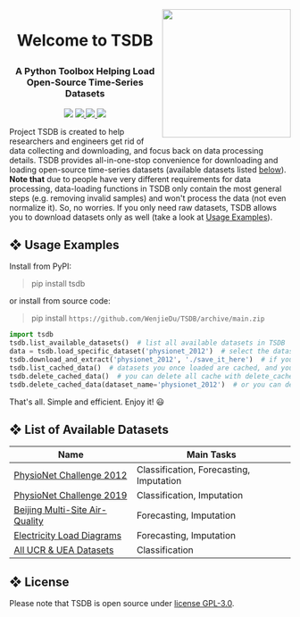 <img src="https://github.com/WenjieDu/Time_Series_Database/blob/f3a838e2d4a4640d32754e5729a8969269eaf9d0/docs/figs/TSDB%20logo.svg?sanitize=true" align='right' width='230'/>

# <p align='center'>Welcome to TSDB</p>
### <p align='center'>A Python Toolbox Helping Load Open-Source Time-Series Datasets</p>
<p align='center'>
	<!-- Python version -->
    <img src='https://img.shields.io/badge/python-v3-yellowgreen'>
    <!-- GitHub Testing -->
    <a alt='GitHub Testing' href='https://github.com/WenjieDu/TSDB/actions/workflows/testing.yml'> 
        <img src='https://github.com/WenjieDu/TSDB/actions/workflows/testing.yml/badge.svg'>
    </a>
	<!-- PyPI download number -->
    <a alt='PyPI download number' href='https://pypi.org/project/tsdb'>
        <img src='https://static.pepy.tech/personalized-badge/tsdb?period=total&units=international_system&left_color=gray&right_color=blue&left_text=Total%20Downloads'>
    </a>
	<!-- Visit number -->
    <img src='https://hits.seeyoufarm.com/api/count/incr/badge.svg?url=https%3A%2F%2Fgithub.com%2FWenjieDu%2FTime_Series_Database&count_bg=%2379C83D&title_bg=%23555555&icon=&icon_color=%23E7E7E7&title=Visits&edge_flat=false'>
</p>

Project TSDB is created to help researchers and engineers get rid of data collecting and downloading, and focus back on data processing details. TSDB provides all-in-one-stop convenience for downloading and loading open-source time-series datasets (available datasets listed [below](https://github.com/WenjieDu/TSDB#-list-of-available-datasets)). **Note that** due to people have very different requirements for data processing, data-loading functions in TSDB only contain the most general steps (e.g. removing invalid samples) and won't process the data (not even normalize it). So, no worries. If you only need raw datasets, TSDB allows you to download datasets only as well (take a look at [Usage Examples](https://github.com/WenjieDu/TSDB#-usage-example)).

## ❖ Usage Examples
Install from PyPI: 
> pip install tsdb

or install from source code: 
> pip install `https://github.com/WenjieDu/TSDB/archive/main.zip`

```python
import tsdb
tsdb.list_available_datasets()  # list all available datasets in TSDB
data = tsdb.load_specific_dataset('physionet_2012')  # select the dataset you need and load it, TSDB will download, extract, and process it automatically
tsdb.download_and_extract('physionet_2012', './save_it_here')  # if you need the raw data, use download_and_extract()
tsdb.list_cached_data()  # datasets you once loaded are cached, and you can check them with list_cached_data()
tsdb.delete_cached_data()  # you can delete all cache with delete_cached_data() to free disk space
tsdb.delete_cached_data(dataset_name='physionet_2012')  # or you can delete only one specific dataset and preserve others
```

That's all. Simple and efficient. Enjoy it! 😃

## ❖ List of Available Datasets

| Name                                                                  | Main Tasks                              |
|-----------------------------------------------------------------------|-----------------------------------------|
| [PhysioNet Challenge 2012](datasets/PhysioNet-2012)                   | Classification, Forecasting, Imputation |
| [PhysioNet Challenge 2019](datasets/PhysioNet-2019)                   | Classification, Imputation              |
| [Beijing Multi-Site Air-Quality](datasets/BeijingMultiSiteAirQuality) | Forecasting, Imputation                 |
| [Electricity Load Diagrams](datasets/ElectricityLoadDiagrams)         | Forecasting, Imputation                 |
| [All UCR & UEA Datasets](datasets/UCR_UEA_Datasets)                   | Classification                          |

## ❖ License
Please note that TSDB is open source under [license GPL-3.0](https://en.wikipedia.org/wiki/GNU_General_Public_License#Version_3).